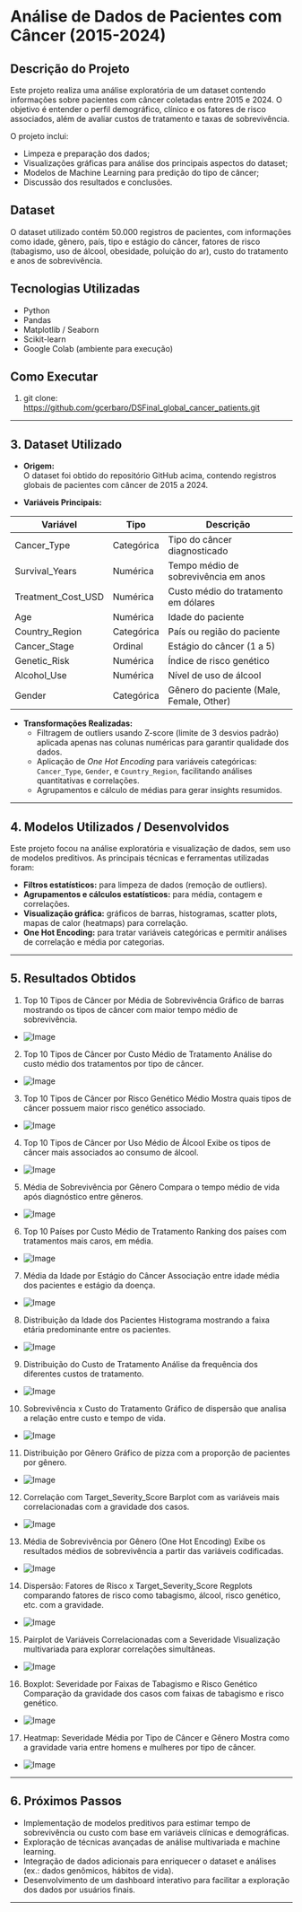 # Análise de Dados de Pacientes com Câncer (2015-2024)

## Descrição do Projeto

Este projeto realiza uma análise exploratória de um dataset contendo informações sobre pacientes com câncer coletadas entre 2015 e 2024. O objetivo é entender o perfil demográfico, clínico e os fatores de risco associados, além de avaliar custos de tratamento e taxas de sobrevivência.

O projeto inclui:

- Limpeza e preparação dos dados;
- Visualizações gráficas para análise dos principais aspectos do dataset;
- Modelos de Machine Learning para predição do tipo de câncer;
- Discussão dos resultados e conclusões.

## Dataset

O dataset utilizado contém 50.000 registros de pacientes, com informações como idade, gênero, país, tipo e estágio do câncer, fatores de risco (tabagismo, uso de álcool, obesidade, poluição do ar), custo do tratamento e anos de sobrevivência.

## Tecnologias Utilizadas

- Python
- Pandas
- Matplotlib / Seaborn
- Scikit-learn
- Google Colab (ambiente para execução)

## Como Executar

1. git clone: https://github.com/gcerbaro/DSFinal_global_cancer_patients.git


---

## 3. Dataset Utilizado

- **Origem:**  
  O dataset foi obtido do repositório GitHub acima, contendo registros globais de pacientes com câncer de 2015 a 2024.

- **Variáveis Principais:**

| Variável           | Tipo        | Descrição                                      |
|--------------------|-------------|------------------------------------------------|
| Cancer_Type        | Categórica  | Tipo do câncer diagnosticado                     |
| Survival_Years     | Numérica    | Tempo médio de sobrevivência em anos            |
| Treatment_Cost_USD | Numérica    | Custo médio do tratamento em dólares             |
| Age                | Numérica    | Idade do paciente                                |
| Country_Region     | Categórica  | País ou região do paciente                        |
| Cancer_Stage       | Ordinal     | Estágio do câncer (1 a 5)                        |
| Genetic_Risk       | Numérica    | Índice de risco genético                          |
| Alcohol_Use        | Numérica    | Nível de uso de álcool                            |
| Gender             | Categórica  | Gênero do paciente (Male, Female, Other)        |

- **Transformações Realizadas:**
  - Filtragem de outliers usando Z-score (limite de 3 desvios padrão) aplicada apenas nas colunas numéricas para garantir qualidade dos dados.
  - Aplicação de *One Hot Encoding* para variáveis categóricas: `Cancer_Type`, `Gender`, e `Country_Region`, facilitando análises quantitativas e correlações.
  - Agrupamentos e cálculo de médias para gerar insights resumidos.

---

## 4. Modelos Utilizados / Desenvolvidos

Este projeto focou na análise exploratória e visualização de dados, sem uso de modelos preditivos. As principais técnicas e ferramentas utilizadas foram:

- **Filtros estatísticos:** para limpeza de dados (remoção de outliers).
- **Agrupamentos e cálculos estatísticos:** para média, contagem e correlações.
- **Visualização gráfica:** gráficos de barras, histogramas, scatter plots, mapas de calor (heatmaps) para correlação.
- **One Hot Encoding:** para tratar variáveis categóricas e permitir análises de correlação e média por categorias.

---

## 5. Resultados Obtidos

1. Top 10 Tipos de Câncer por Média de Sobrevivência
Gráfico de barras mostrando os tipos de câncer com maior tempo médio de sobrevivência.
  - ![Image](https://github.com/user-attachments/assets/3f3a1166-dc6f-4a7a-b23d-b198a1cf4f40)
2. Top 10 Tipos de Câncer por Custo Médio de Tratamento
Análise do custo médio dos tratamentos por tipo de câncer.
  - ![Image](https://github.com/user-attachments/assets/06cd2b10-b256-4ac8-b1d6-0d97ab58c8d4)
3. Top 10 Tipos de Câncer por Risco Genético Médio
Mostra quais tipos de câncer possuem maior risco genético associado.
  - ![Image](https://github.com/user-attachments/assets/032ab4d7-74f7-4edf-b942-90a3a2ffe915)
4. Top 10 Tipos de Câncer por Uso Médio de Álcool
Exibe os tipos de câncer mais associados ao consumo de álcool.
  - ![Image](https://github.com/user-attachments/assets/1c87d634-f803-4960-81da-8ab61509548f)
5. Média de Sobrevivência por Gênero
Compara o tempo médio de vida após diagnóstico entre gêneros.
  - ![Image](https://github.com/user-attachments/assets/b9c0cb76-e2c3-4552-a17a-33aced82ccd8)
6. Top 10 Países por Custo Médio de Tratamento
Ranking dos países com tratamentos mais caros, em média.
  - ![Image](https://github.com/user-attachments/assets/de7cbb00-fc06-497b-8ebd-f3dada6c0b57)
7. Média da Idade por Estágio do Câncer
Associação entre idade média dos pacientes e estágio da doença.
  - ![Image](https://github.com/user-attachments/assets/acd54ea4-c489-465c-a628-5d5fd5aa237e)
8. Distribuição da Idade dos Pacientes
Histograma mostrando a faixa etária predominante entre os pacientes.
  - ![Image](https://github.com/user-attachments/assets/4add57c9-4823-4788-8a0d-0c657dafeeec)
9. Distribuição do Custo de Tratamento
Análise da frequência dos diferentes custos de tratamento.
  - ![Image](https://github.com/user-attachments/assets/c3428535-857b-48f2-a09e-e881cdbd63a1)
10. Sobrevivência x Custo do Tratamento
Gráfico de dispersão que analisa a relação entre custo e tempo de vida.
  - ![Image](https://github.com/user-attachments/assets/8a452c8c-8eb3-4515-b53c-16c267297407)
11. Distribuição por Gênero
Gráfico de pizza com a proporção de pacientes por gênero.
  - ![Image](https://github.com/user-attachments/assets/461b478d-2721-4b07-b847-4d627170c38a)
12. Correlação com Target_Severity_Score
Barplot com as variáveis mais correlacionadas com a gravidade dos casos.
  - ![Image](https://github.com/user-attachments/assets/41b2a20e-9cde-4a38-8e54-2e00f1f0605f)

13. Média de Sobrevivência por Gênero (One Hot Encoding)
Exibe os resultados médios de sobrevivência a partir das variáveis codificadas.
  - ![Image](https://github.com/user-attachments/assets/1fb24cb9-8522-4dc0-ad39-41403ef09aa2)

14. Dispersão: Fatores de Risco x Target_Severity_Score
Regplots comparando fatores de risco como tabagismo, álcool, risco genético, etc. com a gravidade.
  - ![Image](https://github.com/user-attachments/assets/1fd8e228-1e95-4681-be96-ee43aff7565a)

15. Pairplot de Variáveis Correlacionadas com a Severidade
Visualização multivariada para explorar correlações simultâneas.
  -  ![Image](https://github.com/user-attachments/assets/0b58429f-a379-472f-ae71-a8308e4edd70)

16. Boxplot: Severidade por Faixas de Tabagismo e Risco Genético
Comparação da gravidade dos casos com faixas de tabagismo e risco genético.
  - ![Image](https://github.com/user-attachments/assets/d5d4f99e-9900-477b-a712-60b374555d58)

17. Heatmap: Severidade Média por Tipo de Câncer e Gênero
Mostra como a gravidade varia entre homens e mulheres por tipo de câncer.
  - ![Image](https://github.com/user-attachments/assets/dc1db23b-d990-458f-8894-e9e15ef24474)

---

## 6. Próximos Passos

- Implementação de modelos preditivos para estimar tempo de sobrevivência ou custo com base em variáveis clínicas e demográficas.
- Exploração de técnicas avançadas de análise multivariada e machine learning.
- Integração de dados adicionais para enriquecer o dataset e análises (ex.: dados genômicos, hábitos de vida).
- Desenvolvimento de um dashboard interativo para facilitar a exploração dos dados por usuários finais.

---